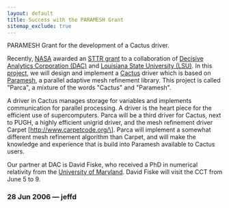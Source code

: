 ```yaml
---
layout: default
title: Success with the PARAMESH Grant
sitemap_exclude: true
---
```

PARAMESH Grant for the development of a Cactus driver.

Recently, [NASA](http://www.nasa.gov) awarded an [STTR
grant](http://sbir.gsfc.nasa.gov/SBIR/SBIR.html) to a collaboration of
[Decisive Analytics Corporation
(DAC)](http://www.decisive-analytics.com/home.html) and [Louisiana State
University (LSU)](http://www.lsu.edu). In this
[project](http://sbir.gsfc.nasa.gov/SBIR/sttr2005/phase1/awards/2005firm.html),
we will design and implement a [Cactus](http://www.cactuscode.org)
driver which is based on
[Paramesh](http://www.physics.drexel.edu/~olson/paramesh-doc/Users_manual/amr.html),
a parallel adaptive mesh refinement library. This project is called
"Parca", a mixture of the words "Cactus" and "Paramesh".

A driver in Cactus manages storage for variables and implements
communication for parallel processing. A driver is the heart piece for
the efficient use of supercomputers. Parca will be a third driver for
Cactus, next to PUGH, a highly efficient unigrid driver, and the mesh
refinement driver Carpet \[http://www.carpetcode.org/\]. Parca will
implement a somewhat different mesh refinement algorithm than Carpet,
and will make the knowledge and experience that is build into Paramesh
available to Cactus users.

Our partner at DAC is David Fiske, who received a PhD in numerical
relativity from the [University of
Maryland](http://www.physics.umd.edu/grt/). David Fiske will visit the
CCT from June 5 to 9.

### 28 Jun 2006 — jeffd
